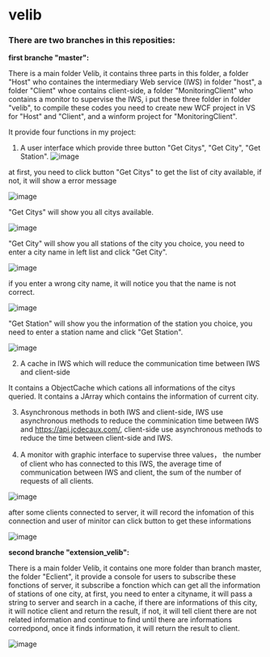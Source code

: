 # velib

### There are two branches in this reposities:
**first branche "master":**

There is a main folder Velib, it contains three parts in this folder, a folder "Host" who containes the intermediary Web service (IWS) in folder "host", a folder "Client" whoe contains client-side, a folder "MonitoringClient" who contains a monitor to supervise the IWS, i put these three folder in folder "velib", to compile these codes you need to create new WCF project in VS for "Host" and "Client", and a winform project for "MonitoringClient".

It provide four functions in my project:

1. A user interface which provide three button "Get Citys", "Get City", "Get Station".
![image](https://github.com/ziqidong/velib/raw/master/Velib/images/client1.png)

at first, you need to click button "Get Citys" to get the list of city available, if not, it will show a error message

![image](https://github.com/ziqidong/velib/raw/master/Velib/images/client6.png)

"Get Citys" will show you all citys available.

![image](https://github.com/ziqidong/velib/raw/master/Velib/images/client2.png)

"Get City" will show you all stations of the city you choice, you need to enter a city name in left list and click "Get City".

![image](https://github.com/ziqidong/velib/raw/master/Velib/images/client3.png)

if you enter a wrong city name, it will notice you that the name is not correct.

![image](https://github.com/ziqidong/velib/raw/master/Velib/images/client4.png)

"Get Station" will show you the information of the station you choice, you need to enter a station name and click "Get Station".

![image](https://github.com/ziqidong/velib/raw/master/Velib/images/client5.png)




2. A cache in IWS which will reduce the communication time between IWS and client-side


It contains a ObjectCache which cations all informations of the citys queried.
It contains a JArray which contains the information of current city.
  
3. Asynchronous methods in both IWS and client-side, IWS use asynchronous methods to reduce the comminication time between IWS and https://api.jcdecaux.com/, client-side use asynchronous methods to reduce the time between client-side and IWS.

4. A monitor with graphic interface to supervise three values， the number of client who has connected to this IWS, the average time of communication between IWS and client, the sum of the number of requests of all clients.

![image](https://github.com/ziqidong/velib/raw/master/Velib/images/moni1.png)

after some clients connected to server, it will record the infomation of this connection and user of minitor can click button to get these informations

![image](https://github.com/ziqidong/velib/raw/master/Velib/images/moni2.png)

**second branche "extension_velib":**

There is a main folder Velib, it contains one more folder than branch master, the folder "Eclient", it provide a console for users to subscribe these fonctions of server, it subscribe a fonction which can get all the information of stations of one city, at first, you need to enter a cityname, it will pass a string to server and search in a cache, if there are informations of this city, it will notice client and return the result, if not, it will tell client there are not related information and continue to find until there are informations corredpond, once it finds information, it will return the result to client.

![image](https://github.com/ziqidong/velib/raw/master/Velib/images/eclient.png)

